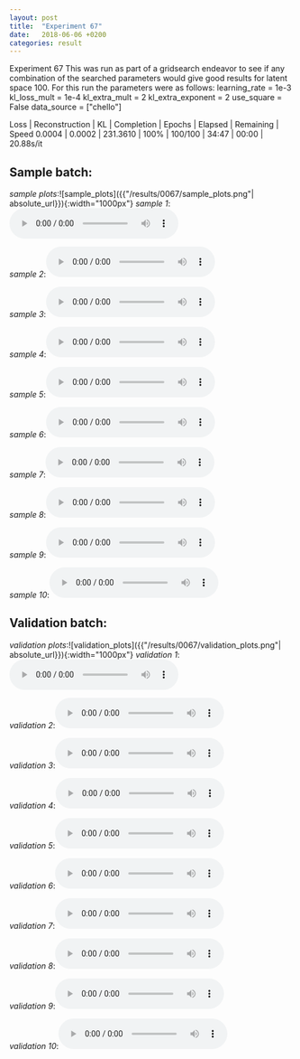 ```yaml
---
layout: post
title:  "Experiment 67"
date:   2018-06-06 +0200
categories: result
---
```

Experiment 67
This was run as part of a gridsearch endeavor to see if any combination of the searched parameters would give good results for latent space 100.
For this run the parameters were as follows:
learning_rate = 1e-3
kl_loss_mult = 1e-4
kl_extra_mult = 2
kl_extra_exponent = 2
use_square = False
data_source = ["chello"]

Loss | Reconstruction | KL | Completion | Epochs | Elapsed | Remaining | Speed
0.0004 | 0.0002 | 231.3610 | 100% | 100/100 | 34:47 | 00:00 | 20.88s/it



## **Sample batch**:
_sample plots_:![sample_plots]({{"/results/0067/sample_plots.png"| absolute_url}}){:width="1000px"}
_sample 1_:<audio src="/ResultsOverview/results/0067/sample_1.wav" controls preload></audio>

_sample 2_:<audio src="/ResultsOverview/results/0067/sample_2.wav" controls preload></audio>

_sample 3_:<audio src="/ResultsOverview/results/0067/sample_3.wav" controls preload></audio>

_sample 4_:<audio src="/ResultsOverview/results/0067/sample_4.wav" controls preload></audio>

_sample 5_:<audio src="/ResultsOverview/results/0067/sample_5.wav" controls preload></audio>

_sample 6_:<audio src="/ResultsOverview/results/0067/sample_6.wav" controls preload></audio>

_sample 7_:<audio src="/ResultsOverview/results/0067/sample_7.wav" controls preload></audio>

_sample 8_:<audio src="/ResultsOverview/results/0067/sample_8.wav" controls preload></audio>

_sample 9_:<audio src="/ResultsOverview/results/0067/sample_9.wav" controls preload></audio>

_sample 10_:<audio src="/ResultsOverview/results/0067/sample_10.wav" controls preload></audio>

## **Validation batch**:
_validation plots_:![validation_plots]({{"/results/0067/validation_plots.png"| absolute_url}}){:width="1000px"}
_validation 1_:<audio src="/ResultsOverview/results/0067/validation_1.wav" controls preload></audio>

_validation 2_:<audio src="/ResultsOverview/results/0067/validation_2.wav" controls preload></audio>

_validation 3_:<audio src="/ResultsOverview/results/0067/validation_3.wav" controls preload></audio>

_validation 4_:<audio src="/ResultsOverview/results/0067/validation_4.wav" controls preload></audio>

_validation 5_:<audio src="/ResultsOverview/results/0067/validation_5.wav" controls preload></audio>

_validation 6_:<audio src="/ResultsOverview/results/0067/validation_6.wav" controls preload></audio>

_validation 7_:<audio src="/ResultsOverview/results/0067/validation_7.wav" controls preload></audio>

_validation 8_:<audio src="/ResultsOverview/results/0067/validation_8.wav" controls preload></audio>

_validation 9_:<audio src="/ResultsOverview/results/0067/validation_9.wav" controls preload></audio>

_validation 10_:<audio src="/ResultsOverview/results/0067/validation_10.wav" controls preload></audio>
